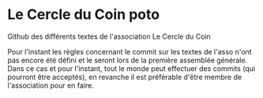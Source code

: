 # Le Cercle du Coin poto
Github des différents textes de l'association Le Cercle du Coin

Pour l'instant les règles concernant le commit sur les textes de l'asso n'ont pas encore été défini et le seront lors de la première assemblée générale. Dans ce cas et pour l'instant, tout le monde peut effectuer des commits (qui pourront être acceptés), en revanche il est préférable d'être membre de l'association pour en faire.
